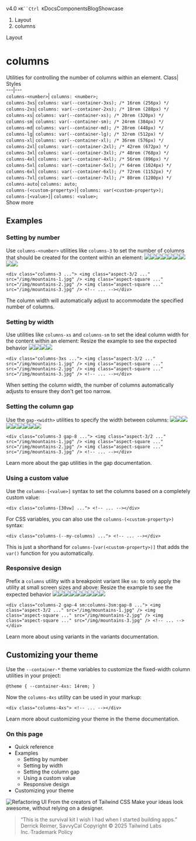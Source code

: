 v4.0
`⌘K``Ctrl K`DocsComponentsBlogShowcase
  1. Layout
  2. columns


Layout
# columns
Utilities for controlling the number of columns within an element.
Class| Styles  
---|---  
`columns-<number>`| `columns: <number>;`  
`columns-3xs`| `columns: var(--container-3xs); /* 16rem (256px) */`  
`columns-2xs`| `columns: var(--container-2xs); /* 18rem (288px) */`  
`columns-xs`| `columns: var(--container-xs); /* 20rem (320px) */`  
`columns-sm`| `columns: var(--container-sm); /* 24rem (384px) */`  
`columns-md`| `columns: var(--container-md); /* 28rem (448px) */`  
`columns-lg`| `columns: var(--container-lg); /* 32rem (512px) */`  
`columns-xl`| `columns: var(--container-xl); /* 36rem (576px) */`  
`columns-2xl`| `columns: var(--container-2xl); /* 42rem (672px) */`  
`columns-3xl`| `columns: var(--container-3xl); /* 48rem (768px) */`  
`columns-4xl`| `columns: var(--container-4xl); /* 56rem (896px) */`  
`columns-5xl`| `columns: var(--container-5xl); /* 64rem (1024px) */`  
`columns-6xl`| `columns: var(--container-6xl); /* 72rem (1152px) */`  
`columns-7xl`| `columns: var(--container-7xl); /* 80rem (1280px) */`  
`columns-auto`| `columns: auto;`  
`columns-(<custom-property>)`| `columns: var(<custom-property>);`  
`columns-[<value>]`| `columns: <value>;`  
Show more
## Examples
### Setting by number
Use `columns-<number>` utilities like `columns-3` to set the number of columns that should be created for the content within an element:
![](https://images.unsplash.com/photo-1454496522488-7a8e488e8606?ixlib=rb-1.2.1&ixid=MnwxMjA3fDB8MHxwaG90by1wYWdlfHx8fGVufDB8fHx8&auto=format&fit=crop&w=2952&q=80)![](https://images.unsplash.com/photo-1434394354979-a235cd36269d?ixlib=rb-1.2.1&ixid=MnwxMjA3fDB8MHxwaG90by1wYWdlfHx8fGVufDB8fHx8&auto=format&fit=crop&w=2902&q=80)![](https://images.unsplash.com/photo-1491904768633-2b7e3e7fede5?ixlib=rb-1.2.1&ixid=MnwxMjA3fDB8MHxwaG90by1wYWdlfHx8fGVufDB8fHx8&auto=format&fit=crop&w=3131&q=80)![](https://images.unsplash.com/photo-1463288889890-a56b2853c40f?ixlib=rb-1.2.1&ixid=MnwxMjA3fDB8MHxwaG90by1wYWdlfHx8fGVufDB8fHx8&auto=format&fit=crop&w=3132&q=80)![](https://images.unsplash.com/photo-1611605645802-c21be743c321?ixlib=rb-1.2.1&ixid=MnwxMjA3fDB8MHxwaG90by1wYWdlfHx8fGVufDB8fHx8&auto=format&fit=crop&w=2940&q=80)![](https://images.unsplash.com/photo-1498603993951-8a027a8a8f84?ixlib=rb-1.2.1&ixid=MnwxMjA3fDB8MHxwaG90by1wYWdlfHx8fGVufDB8fHx8&auto=format&fit=crop&w=2936&q=80)![](https://images.unsplash.com/photo-1526400473556-aac12354f3db?ixlib=rb-1.2.1&ixid=MnwxMjA3fDB8MHxwaG90by1wYWdlfHx8fGVufDB8fHx8&auto=format&fit=crop&w=2940&q=80)![](https://images.unsplash.com/photo-1617369120004-4fc70312c5e6?ixlib=rb-1.2.1&ixid=MnwxMjA3fDB8MHxwaG90by1wYWdlfHx8fGVufDB8fHx8&auto=format&fit=crop&w=1587&q=80)![](https://images.unsplash.com/photo-1518892096458-a169843d7f7f?ixlib=rb-1.2.1&ixid=MnwxMjA3fDB8MHxwaG90by1wYWdlfHx8fGVufDB8fHx8&auto=format&fit=crop&w=2940&q=80)
```
<div class="columns-3 ..."> <img class="aspect-3/2 ..." src="/img/mountains-1.jpg" /> <img class="aspect-square ..." src="/img/mountains-2.jpg" /> <img class="aspect-square ..." src="/img/mountains-3.jpg" /> <!-- ... --></div>
```

The column width will automatically adjust to accommodate the specified number of columns.
### Setting by width
Use utilities like `columns-xs` and `columns-sm` to set the ideal column width for the content within an element:
Resize the example to see the expected behavior
![](https://images.unsplash.com/photo-1454496522488-7a8e488e8606?ixlib=rb-1.2.1&ixid=MnwxMjA3fDB8MHxwaG90by1wYWdlfHx8fGVufDB8fHx8&auto=format&fit=crop&w=2952&q=80)![](https://images.unsplash.com/photo-1434394354979-a235cd36269d?ixlib=rb-1.2.1&ixid=MnwxMjA3fDB8MHxwaG90by1wYWdlfHx8fGVufDB8fHx8&auto=format&fit=crop&w=2902&q=80)![](https://images.unsplash.com/photo-1491904768633-2b7e3e7fede5?ixlib=rb-1.2.1&ixid=MnwxMjA3fDB8MHxwaG90by1wYWdlfHx8fGVufDB8fHx8&auto=format&fit=crop&w=3131&q=80)![](https://images.unsplash.com/photo-1463288889890-a56b2853c40f?ixlib=rb-1.2.1&ixid=MnwxMjA3fDB8MHxwaG90by1wYWdlfHx8fGVufDB8fHx8&auto=format&fit=crop&w=3132&q=80)
```
<div class="columns-3xs ..."> <img class="aspect-3/2 ..." src="/img/mountains-1.jpg" /> <img class="aspect-square ..." src="/img/mountains-2.jpg" /> <img class="aspect-square ..." src="/img/mountains-3.jpg" /> <!-- ... --></div>
```

When setting the column width, the number of columns automatically adjusts to ensure they don't get too narrow.
### Setting the column gap
Use the `gap-<width>` utilities to specify the width between columns:
![](https://images.unsplash.com/photo-1454496522488-7a8e488e8606?ixlib=rb-1.2.1&ixid=MnwxMjA3fDB8MHxwaG90by1wYWdlfHx8fGVufDB8fHx8&auto=format&fit=crop&w=2952&q=80)![](https://images.unsplash.com/photo-1434394354979-a235cd36269d?ixlib=rb-1.2.1&ixid=MnwxMjA3fDB8MHxwaG90by1wYWdlfHx8fGVufDB8fHx8&auto=format&fit=crop&w=2902&q=80)![](https://images.unsplash.com/photo-1491904768633-2b7e3e7fede5?ixlib=rb-1.2.1&ixid=MnwxMjA3fDB8MHxwaG90by1wYWdlfHx8fGVufDB8fHx8&auto=format&fit=crop&w=3131&q=80)![](https://images.unsplash.com/photo-1463288889890-a56b2853c40f?ixlib=rb-1.2.1&ixid=MnwxMjA3fDB8MHxwaG90by1wYWdlfHx8fGVufDB8fHx8&auto=format&fit=crop&w=3132&q=80)![](https://images.unsplash.com/photo-1611605645802-c21be743c321?ixlib=rb-1.2.1&ixid=MnwxMjA3fDB8MHxwaG90by1wYWdlfHx8fGVufDB8fHx8&auto=format&fit=crop&w=2940&q=80)![](https://images.unsplash.com/photo-1498603993951-8a027a8a8f84?ixlib=rb-1.2.1&ixid=MnwxMjA3fDB8MHxwaG90by1wYWdlfHx8fGVufDB8fHx8&auto=format&fit=crop&w=2936&q=80)![](https://images.unsplash.com/photo-1526400473556-aac12354f3db?ixlib=rb-1.2.1&ixid=MnwxMjA3fDB8MHxwaG90by1wYWdlfHx8fGVufDB8fHx8&auto=format&fit=crop&w=2940&q=80)![](https://images.unsplash.com/photo-1617369120004-4fc70312c5e6?ixlib=rb-1.2.1&ixid=MnwxMjA3fDB8MHxwaG90by1wYWdlfHx8fGVufDB8fHx8&auto=format&fit=crop&w=1587&q=80)![](https://images.unsplash.com/photo-1518892096458-a169843d7f7f?ixlib=rb-1.2.1&ixid=MnwxMjA3fDB8MHxwaG90by1wYWdlfHx8fGVufDB8fHx8&auto=format&fit=crop&w=2940&q=80)
```
<div class="columns-3 gap-8 ..."> <img class="aspect-3/2 ..." src="/img/mountains-1.jpg" /> <img class="aspect-square ..." src="/img/mountains-2.jpg" /> <img class="aspect-square ..." src="/img/mountains-3.jpg" /> <!-- ... --></div>
```

Learn more about the gap utilities in the gap documentation.
### Using a custom value
Use the `columns-[<value>]` syntax to set the columns based on a completely custom value:
```
<div class="columns-[30vw] ..."> <!-- ... --></div>
```

For CSS variables, you can also use the `columns-(<custom-property>)` syntax:
```
<div class="columns-(--my-columns) ..."> <!-- ... --></div>
```

This is just a shorthand for `columns-[var(<custom-property>)]` that adds the `var()` function for you automatically.
### Responsive design
Prefix a `columns` utility with a breakpoint variant like `sm:` to only apply the utility at small screen sizes and above:
Resize the example to see the expected behavior
![](https://images.unsplash.com/photo-1454496522488-7a8e488e8606?ixlib=rb-1.2.1&ixid=MnwxMjA3fDB8MHxwaG90by1wYWdlfHx8fGVufDB8fHx8&auto=format&fit=crop&w=2952&q=80)![](https://images.unsplash.com/photo-1434394354979-a235cd36269d?ixlib=rb-1.2.1&ixid=MnwxMjA3fDB8MHxwaG90by1wYWdlfHx8fGVufDB8fHx8&auto=format&fit=crop&w=2902&q=80)![](https://images.unsplash.com/photo-1491904768633-2b7e3e7fede5?ixlib=rb-1.2.1&ixid=MnwxMjA3fDB8MHxwaG90by1wYWdlfHx8fGVufDB8fHx8&auto=format&fit=crop&w=3131&q=80)![](https://images.unsplash.com/photo-1463288889890-a56b2853c40f?ixlib=rb-1.2.1&ixid=MnwxMjA3fDB8MHxwaG90by1wYWdlfHx8fGVufDB8fHx8&auto=format&fit=crop&w=3132&q=80)![](https://images.unsplash.com/photo-1611605645802-c21be743c321?ixlib=rb-1.2.1&ixid=MnwxMjA3fDB8MHxwaG90by1wYWdlfHx8fGVufDB8fHx8&auto=format&fit=crop&w=2940&q=80)![](https://images.unsplash.com/photo-1498603993951-8a027a8a8f84?ixlib=rb-1.2.1&ixid=MnwxMjA3fDB8MHxwaG90by1wYWdlfHx8fGVufDB8fHx8&auto=format&fit=crop&w=2936&q=80)![](https://images.unsplash.com/photo-1526400473556-aac12354f3db?ixlib=rb-1.2.1&ixid=MnwxMjA3fDB8MHxwaG90by1wYWdlfHx8fGVufDB8fHx8&auto=format&fit=crop&w=2940&q=80)![](https://images.unsplash.com/photo-1617369120004-4fc70312c5e6?ixlib=rb-1.2.1&ixid=MnwxMjA3fDB8MHxwaG90by1wYWdlfHx8fGVufDB8fHx8&auto=format&fit=crop&w=1587&q=80)![](https://images.unsplash.com/photo-1518892096458-a169843d7f7f?ixlib=rb-1.2.1&ixid=MnwxMjA3fDB8MHxwaG90by1wYWdlfHx8fGVufDB8fHx8&auto=format&fit=crop&w=2940&q=80)
```
<div class="columns-2 gap-4 sm:columns-3sm:gap-8 ..."> <img class="aspect-3/2 ..." src="/img/mountains-1.jpg" /> <img class="aspect-square ..." src="/img/mountains-2.jpg" /> <img class="aspect-square ..." src="/img/mountains-3.jpg" /> <!-- ... --></div>
```

Learn more about using variants in the variants documentation.
## Customizing your theme
Use the `--container-*` theme variables to customize the fixed-width column utilities in your project:
```
@theme { --container-4xs: 14rem; }
```

Now the `columns-4xs` utility can be used in your markup:
```
<div class="columns-4xs"> <!-- ... --></div>
```

Learn more about customizing your theme in the theme documentation.
### On this page
  * Quick reference
  * Examples
    * Setting by number
    * Setting by width
    * Setting the column gap
    * Using a custom value
    * Responsive design
  * Customizing your theme


![Refactoring UI](https://tailwindcss.com/_next/image?url=%2F_next%2Fstatic%2Fmedia%2Fbook-promo.27d91093.png&w=256&q=75)
From the creators of Tailwind CSS
Make your ideas look awesome, without relying on a designer.
> “This is the survival kit I wish I had when I started building apps.”
> Derrick Reimer, SavvyCal
Copyright © 2025 Tailwind Labs Inc.·Trademark Policy
